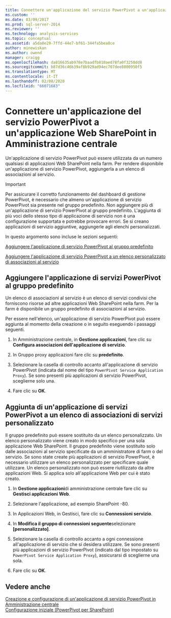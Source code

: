 ```yaml
---
title: Connettere un'applicazione del servizio PowerPivot a un'applicazione Web di SharePoint in Amministrazione centrale | Microsoft Docs
ms.custom: ''
ms.date: 03/09/2017
ms.prod: sql-server-2014
ms.reviewer: ''
ms.technology: analysis-services
ms.topic: conceptual
ms.assetid: a5da8e29-7ffd-44e7-bf61-344fa5bea8ce
author: minewiskan
ms.author: owend
manager: craigg
ms.openlocfilehash: da816635ab978e7baadfb810aed78fa0f3258dd8
ms.sourcegitcommit: b87d36c46b39af8b929ad94ec707dee8800950f5
ms.translationtype: MT
ms.contentlocale: it-IT
ms.lasthandoff: 02/08/2020
ms.locfileid: "66071683"
---
```

# <a name="connect-a-powerpivot-service-application-to-a-sharepoint-web-application-in-central-administration"></a>Connettere un'applicazione del servizio PowerPivot a un'applicazione Web SharePoint in Amministrazione centrale
  Un'applicazione di servizio PowerPivot può essere utilizzata da un numero qualsiasi di applicazioni Web SharePoint nella farm. Per rendere disponibile un'applicazione di servizio PowerPivot, aggiungerla a un elenco di associazioni al servizio.  
  
> [!IMPORTANT]  
>  Per assicurare il corretto funzionamento del dashboard di gestione PowerPivot, è necessario che almeno un'applicazione di servizio PowerPivot sia presente nel gruppo predefinito. Non aggiungere più di un'applicazione di servizio PowerPivot al gruppo predefinito. L'aggiunta di più voci dello stesso tipo di applicazione di servizio non è una configurazione supportata e potrebbe provocare errori. Se si creano applicazioni di servizio aggiuntive, aggiungerle agli elenchi personalizzati.  
  
 In questo argomento sono incluse le sezioni seguenti:  
  
 [Aggiungere l'applicazione di servizio PowerPivot al gruppo predefinito](#default)  
  
 [Aggiungere l'applicazione di servizio PowerPivot a un elenco personalizzato di associazioni al servizio](#custom)  
  
##  <a name="default"></a>Aggiungere l'applicazione di servizi PowerPivot al gruppo predefinito  
 Un elenco di associazioni al servizio è un elenco di servizi condivisi che forniscono risorse ad altre applicazioni Web SharePoint nella farm. Per la farm è disponibile un gruppo predefinito di associazioni al servizio.  
  
 Per essere nell'elenco, un'applicazione di servizio PowerPivot può essere aggiunta al momento della creazione o in seguito eseguendo i passaggi seguenti.  
  
1.  In Amministrazione centrale, in **Gestione applicazioni**, fare clic su **Configura associazioni dell'applicazione di servizio**.  
  
2.  In Gruppo proxy applicazioni fare clic su **predefinito**.  
  
3.  Selezionare la casella di controllo accanto all'applicazione di servizio PowerPivot (indicata dal nome del tipo `PowerPivot Service Application Proxy`). Se sono presenti più applicazioni di servizio PowerPivot, sceglierne solo una.  
  
4.  Fare clic su **OK**.  
  
##  <a name="custom"></a>Aggiunta di un'applicazione di servizi PowerPivot a un elenco di associazioni di servizi personalizzato  
 Il gruppo predefinito può essere sostituito da un elenco personalizzato. Un elenco personalizzato viene creato in modo specifico per una sola applicazione Web SharePoint. Il gruppo predefinito viene sostituito solo dalle associazioni al servizio specificate da un amministratore di farm o del servizio. Se sono state create più applicazioni di servizio PowerPivot, è necessario utilizzare un elenco personalizzato per specificare quale utilizzare. Un elenco personalizzato non può essere riutilizzato da altre applicazioni Web. Si applica solo all'applicazione Web per cui è stato creato.  
  
1.  In **Gestione applicazioni**di amministrazione centrale fare clic su **Gestisci applicazioni Web**.  
  
2.  Selezionare l'applicazione, ad esempio SharePoint -80.  
  
3.  In Applicazioni Web, in Gestisci, fare clic su **Connessioni servizio**.  
  
4.  In **Modifica il gruppo di connessioni seguente**selezionare **[personalizzato]**.  
  
5.  Selezionare la casella di controllo accanto a ogni connessione all'applicazione di servizio che si desidera utilizzare. Se sono presenti più applicazioni di servizio PowerPivot (indicato dal tipo impostato su `PowerPivot Service Application Proxy`), assicurarsi di sceglierne una sola.  
  
6.  Fare clic su **OK**.  
  
## <a name="see-also"></a>Vedere anche  
 [Creazione e configurazione di un'applicazione di servizio PowerPivot in Amministrazione centrale](create-and-configure-power-pivot-service-application-in-ca.md)   
 [Configurazione iniziale &#40;PowerPivot per SharePoint&#41;](../../sql-server/install/initial-configuration-powerpivot-for-sharepoint.md)  
  
  
